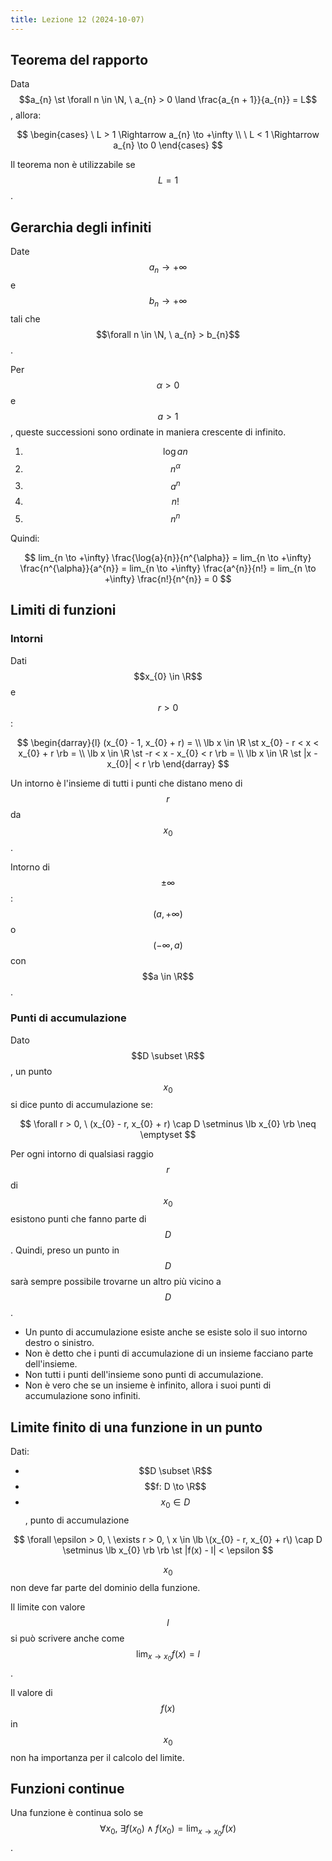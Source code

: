 ```yaml
---
title: Lezione 12 (2024-10-07)
---
```


## Teorema del rapporto

Data
$$a_{n} \st \forall n \in \N, \ a_{n} > 0 \land \frac{a_{n + 1}}{a_{n}} = L$$,
allora:

$$
\begin{cases}
\ L > 1 \Rightarrow a_{n} \to +\infty \\
\ L < 1 \Rightarrow a_{n} \to 0
\end{cases}
$$

Il teorema non è utilizzabile se $$L = 1$$.

## Gerarchia degli infiniti

Date $$a_{n} \to +\infty$$ e $$b_{n} \to +\infty$$ tali che
$$\forall n \in \N, \ a_{n} > b_{n}$$.

Per $$\alpha > 0$$ e $$a > 1$$, queste successioni sono ordinate in maniera
crescente di infinito.

1. $$\log{a}{n}$$
2. $$n^{\alpha}$$
3. $$a^{n}$$
4. $$n!$$
5. $$n^{n}$$

Quindi:

$$
lim_{n \to +\infty} \frac{\log{a}{n}}{n^{\alpha}} =
lim_{n \to +\infty} \frac{n^{\alpha}}{a^{n}} =
lim_{n \to +\infty} \frac{a^{n}}{n!} =
lim_{n \to +\infty} \frac{n!}{n^{n}} = 0
$$

## Limiti di funzioni

### Intorni

Dati $$x_{0} \in \R$$ e $$r > 0$$:

$$
\begin{darray}{l}
(x_{0} - 1, x_{0} + r) =                         \\
\lb x \in \R \st x_{0} - r < x < x_{0} + r \rb = \\
\lb x \in \R \st -r < x - x_{0} < r \rb =        \\
\lb x \in \R \st |x - x_{0}| < r \rb
\end{darray}
$$

Un intorno è l'insieme di tutti i punti che distano meno di $$r$$ da $$x_{0}$$.

Intorno di $$\pm \infty$$: $$(a, +\infty)$$ o $$(-\infty, a)$$ con $$a \in \R$$.

### Punti di accumulazione

Dato $$D \subset \R$$, un punto $$x_{0}$$ si dice punto di accumulazione se:

$$
\forall r > 0, \ (x_{0} - r, x_{0} + r) \cap D \setminus \lb x_{0} \rb \neq \emptyset
$$

Per ogni intorno di qualsiasi raggio $$r$$ di $$x_{0}$$ esistono punti che fanno
parte di $$D$$. Quindi, preso un punto in $$D$$ sarà sempre possibile trovarne
un altro più vicino a $$D$$.

- Un punto di accumulazione esiste anche se esiste solo il suo intorno destro o
  sinistro.
- Non è detto che i punti di accumulazione di un insieme facciano parte
  dell'insieme.
- Non tutti i punti dell'insieme sono punti di accumulazione.
- Non è vero che se un insieme è infinito, allora i suoi punti di accumulazione
  sono infiniti.

## Limite finito di una funzione in un punto

Dati:

- $$D \subset \R$$
- $$f: D \to \R$$
- $$x_{0} \in D$$, punto di accumulazione

$$
\forall \epsilon > 0, \ \exists r > 0, \ x \in \lb \(x_{0} - r, x_{0} + r\) \cap D \setminus \lb x_{0} \rb \rb \st |f(x) - l| < \epsilon
$$

$$x_{0}$$ non deve far parte del dominio della funzione.

Il limite con valore $$l$$ si può scrivere anche come
$$\lim_{x \to x_{0}} f(x) = l$$.

Il valore di $$f(x)$$ in $$x_{0}$$ non ha importanza per il calcolo del limite.

## Funzioni continue

Una funzione è continua solo se
$$\forall x_{0}, \ \exists f(x_{0}) \land f(x_{0}) = \lim_{x \to x_{0}} f(x)$$.

